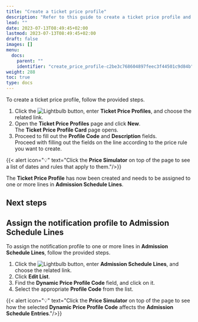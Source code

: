```yaml
---
title: "Create a ticket price profile"
description: "Refer to this guide to create a ticket price profile and assign the notification profile to admission schedule lines."
lead: ""
date: 2023-07-13T08:49:45+02:00
lastmod: 2023-07-13T08:49:45+02:00
draft: false
images: []
menu:
  docs:
    parent: ""
    identifier: "create_price_profile-c2be3c768604897feec3f44501c9d84b"
weight: 288
toc: true
type: docs
---
```


To create a ticket price profile, follow the provided steps.

1. Click the ![Lightbulb](Lightbulb_icon.PNG) button, enter **Ticket Price Profiles**, and choose the related link.
2. Open the **Ticket Price Profiles** page and click **New**.       
    The **Ticket Price Profile Card** page opens.
3. Proceed to fill out the **Profile Code** and **Description** fields.        
    Proceed with filling out the fields on the line according to the price rule you want to create.

{{< alert icon="💡" text="Click the <b>Price Simulator</b> on top of the page to see a list of dates and rules that apply to them."/>}}

The **Ticket Price Profile** has now been created and needs to be assigned to one or more lines in **Admission Schedule Lines**.

## Next steps

## Assign the notification profile to Admission Schedule Lines

To assign the notification profile to one or more lines in **Admission Schedule Lines**, follow the provided steps.

1. Click the ![Lightbulb](Lightbulb_icon.PNG) button, enter **Admission Schedule Lines**, and choose the related link.
2. Click **Edit List**.
3. Find the **Dynamic Price Profile Code** field, and click on it.
4. Select the appropriate **Profile Code** from the list.

{{< alert icon="💡" text="Click the <b>Price Simulator</b> on top of the page to see how the selected <b>Dynamic Price Profile Code</b> affects the <b>Admission Schedule Entries</b>."/>}}

